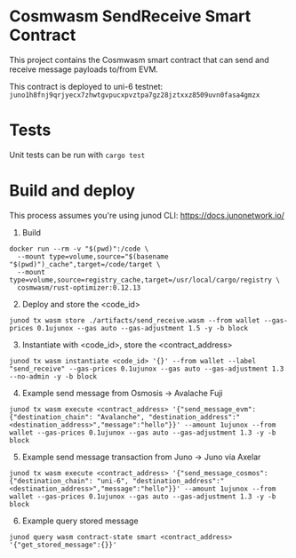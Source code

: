 # Cosmwasm SendReceive Smart Contract
This project contains the Cosmwasm smart contract that can send and receive message payloads to/from EVM.

This contract is deployed to uni-6 testnet: `juno1h8fnj9qrjyecx7zhwtgvpucxpvztpa7gz28jztxxz8509uvn0fasa4gmzx`

# Tests
Unit tests can be run with `cargo test`

# Build and deploy
This process assumes you're using junod CLI: https://docs.junonetwork.io/

1. Build
```
docker run --rm -v "$(pwd)":/code \
  --mount type=volume,source="$(basename "$(pwd)")_cache",target=/code/target \
  --mount type=volume,source=registry_cache,target=/usr/local/cargo/registry \
  cosmwasm/rust-optimizer:0.12.13
  ```

2. Deploy and store the <code_id>
```
junod tx wasm store ./artifacts/send_receive.wasm --from wallet --gas-prices 0.1ujunox --gas auto --gas-adjustment 1.5 -y -b block
```


3. Instantiate with <code_id>, store the <contract_address>
```
junod tx wasm instantiate <code_id> '{}' --from wallet --label "send_receive" --gas-prices 0.1ujunox --gas auto --gas-adjustment 1.3 --no-admin -y -b block
```

4. Example send message from Osmosis -> Avalache Fuji
```
junod tx wasm execute <contract_address> '{"send_message_evm": {"destination_chain": "Avalanche", "destination_address":"<destination_address>","message":"hello"}}' --amount 1ujunox --from wallet --gas-prices 0.1ujunox --gas auto --gas-adjustment 1.3 -y -b block
```

5. Example send message transaction from Juno -> Juno via Axelar
```
junod tx wasm execute <contract_address> '{"send_message_cosmos": {"destination_chain": "uni-6", "destination_address":"<destination_address>","message":"hello"}}' --amount 1ujunox --from wallet --gas-prices 0.1ujunox --gas auto --gas-adjustment 1.3 -y -b block
```

6. Example query stored message
```
junod query wasm contract-state smart <contract_address> '{"get_stored_message":{}}'
```